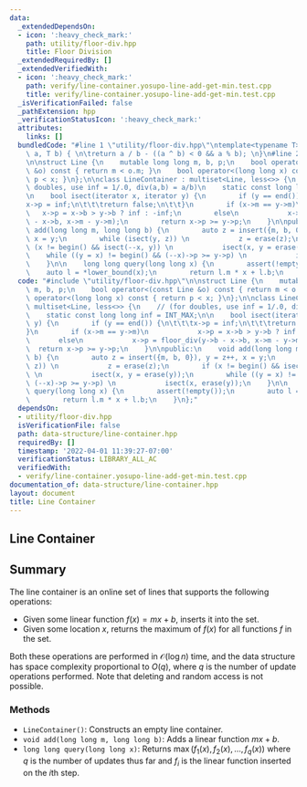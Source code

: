 ```yaml
---
data:
  _extendedDependsOn:
  - icon: ':heavy_check_mark:'
    path: utility/floor-div.hpp
    title: Floor Division
  _extendedRequiredBy: []
  _extendedVerifiedWith:
  - icon: ':heavy_check_mark:'
    path: verify/line-container.yosupo-line-add-get-min.test.cpp
    title: verify/line-container.yosupo-line-add-get-min.test.cpp
  _isVerificationFailed: false
  _pathExtension: hpp
  _verificationStatusIcon: ':heavy_check_mark:'
  attributes:
    links: []
  bundledCode: "#line 1 \"utility/floor-div.hpp\"\ntemplate<typename T>\nT floor_div(T\
    \ a, T b) { \n\treturn a / b - ((a ^ b) < 0 && a % b); \n}\n#line 2 \"data-structure/line-container.hpp\"\
    \n\nstruct Line {\n    mutable long long m, b, p;\n    bool operator<(const Line\
    \ &o) const { return m < o.m; }\n    bool operator<(long long x) const { return\
    \ p < x; }\n};\n\nclass LineContainer : multiset<Line, less<>> {\n    // (for\
    \ doubles, use inf = 1/.0, div(a,b) = a/b)\n    static const long long inf = INT_MAX;\n\
    \n    bool isect(iterator x, iterator y) {\n        if (y == end()) {\n\t\t\t\
    x->p = inf;\n\t\t\treturn false;\n\t\t}\n        if (x->m == y->m)\n         \
    \   x->p = x->b > y->b ? inf : -inf;\n        else\n            x->p = floor_div(y->b\
    \ - x->b, x->m - y->m);\n        return x->p >= y->p;\n    }\n\npublic:\n    void\
    \ add(long long m, long long b) {\n        auto z = insert({m, b, 0}), y = z++,\
    \ x = y;\n        while (isect(y, z)) \n            z = erase(z);\n        if\
    \ (x != begin() && isect(--x, y)) \n            isect(x, y = erase(y));\n    \
    \    while ((y = x) != begin() && (--x)->p >= y->p) \n            isect(x, erase(y));\n\
    \    }\n\n    long long query(long long x) {\n        assert(!empty());\n    \
    \    auto l = *lower_bound(x);\n        return l.m * x + l.b;\n    }\n};\n"
  code: "#include \"utility/floor-div.hpp\"\n\nstruct Line {\n    mutable long long\
    \ m, b, p;\n    bool operator<(const Line &o) const { return m < o.m; }\n    bool\
    \ operator<(long long x) const { return p < x; }\n};\n\nclass LineContainer :\
    \ multiset<Line, less<>> {\n    // (for doubles, use inf = 1/.0, div(a,b) = a/b)\n\
    \    static const long long inf = INT_MAX;\n\n    bool isect(iterator x, iterator\
    \ y) {\n        if (y == end()) {\n\t\t\tx->p = inf;\n\t\t\treturn false;\n\t\t\
    }\n        if (x->m == y->m)\n            x->p = x->b > y->b ? inf : -inf;\n \
    \       else\n            x->p = floor_div(y->b - x->b, x->m - y->m);\n      \
    \  return x->p >= y->p;\n    }\n\npublic:\n    void add(long long m, long long\
    \ b) {\n        auto z = insert({m, b, 0}), y = z++, x = y;\n        while (isect(y,\
    \ z)) \n            z = erase(z);\n        if (x != begin() && isect(--x, y))\
    \ \n            isect(x, y = erase(y));\n        while ((y = x) != begin() &&\
    \ (--x)->p >= y->p) \n            isect(x, erase(y));\n    }\n\n    long long\
    \ query(long long x) {\n        assert(!empty());\n        auto l = *lower_bound(x);\n\
    \        return l.m * x + l.b;\n    }\n};"
  dependsOn:
  - utility/floor-div.hpp
  isVerificationFile: false
  path: data-structure/line-container.hpp
  requiredBy: []
  timestamp: '2022-04-01 11:39:27-07:00'
  verificationStatus: LIBRARY_ALL_AC
  verifiedWith:
  - verify/line-container.yosupo-line-add-get-min.test.cpp
documentation_of: data-structure/line-container.hpp
layout: document
title: Line Container
---
```


## Line Container

## Summary
The line container is an online set of lines that supports the following operations:
- Given some linear function $f(x) = mx + b$, inserts it into the set.
- Given some location $x$, returns the maximum of $f(x)$ for all functions $f$ in the set. 

Both these operations are performed in $\mathcal{O}(\log n)$ time, and the data structure has space complexity proportional to $O(q)$, where $q$ is the number of update operations performed. Note that deleting and random access is not possible. 

### Methods
- `LineContainer()`: Constructs an empty line container.
- `void add(long long m, long long b)`: Adds a linear function $mx + b$. 
- `long long query(long long x)`: Returns $\max(f_1(x), f_2(x), \dots, f_q(x))$ where $q$ is the number of updates thus far and $f_i$ is the linear function inserted on the $i$th step. 